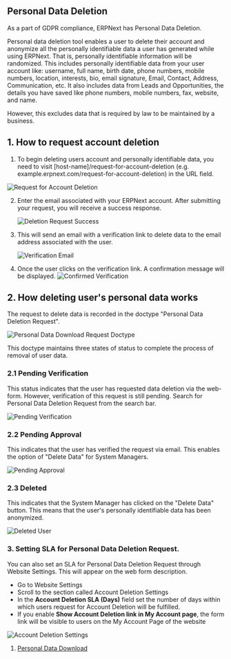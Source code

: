 ## Personal Data Deletion

As a part of GDPR compliance, ERPNext has Personal Data Deletion.

Personal data deletion tool enables a user to delete their account and anonymize all the personally identifiable data a user has generated while using ERPNext. That is, personally identifiable information will be randomized. This includes personally identifiable data from your user account like: username, full name, birth date, phone numbers, mobile numbers, location, interests, bio, email signature, Email, Contact, Address, Communication, etc. It also includes data from Leads and Opportunities, the details you have saved like phone numbers, mobile numbers, fax, website, and name.

However, this excludes data that is required by law to be maintained by a business.

## 1\. How to request account deletion

1.  To begin deleting users account and personally identifiable data, you need to visit \[host-name\]/request-for-account-deletion (e.g. example.erpnext.com/request-for-account-deletion) in the URL field.

![Request for Account Deletion](https://docs.erpnext.com/files/Screenshot%202021-12-01%20at%208.53.14%20PM.png)

2.  Enter the email associated with your ERPNext account. After submitting your request, you will receive a success response.
    
    ![Deletion Request Success](https://docs.erpnext.com/files/deletion-request-success.png)
    
3.  This will send an email with a verification link to delete data to the email address associated with the user.
    
    ![Verification Email](https://docs.erpnext.com/files/verification-email.png)
    
4.  Once the user clicks on the verification link. A confirmation message will be displayed. ![Confirmed Verification](https://docs.erpnext.com/files/confirmed-verification.png)
    

## 2\. How deleting user's personal data works

The request to delete data is recorded in the doctype "Personal Data Deletion Request".

![Personal Data Download Request Doctype](https://docs.erpnext.com/files/personal-data-deletion-request-doctype.png)

This doctype maintains three states of status to complete the process of removal of user data.

### 2.1 Pending Verification

This status indicates that the user has requested data deletion via the web-form. However, verification of this request is still pending. Search for Personal Data Deletion Request from the search bar.

![Pending Verification](https://docs.erpnext.com/files/pending-verification.png)

### 2.2 Pending Approval

This indicates that the user has verified the request via email. This enables the option of "Delete Data" for System Managers.

![Pending Approval](https://docs.erpnext.com/files/pending-approval.png)

### 2.3 Deleted

This indicates that the System Manager has clicked on the "Delete Data" button. This means that the user's personally identifiable data has been anonymized.

![Deleted User](https://docs.erpnext.com/files/deleted-user.png)

### 3\. Setting SLA for Personal Data Deletion Request.

You can also set an SLA for Personal Data Deletion Request through Website Settings. This will appear on the web form description.

*   Go to Website Settings
*   Scroll to the section called Account Deletion Settings
*   In the **Account Deletion SLA (Days)** field set the number of days within which users request for Account Deletion will be fulfilled.
*   If you enable **Show Account Deletion link in My Account page**, the form link will be visible to users on the My Account Page of the website

![Account Deletion Settings](https://docs.erpnext.com/files/Screenshot%202021-12-01%20at%208.50.39%20PM.png)

1.  [Personal Data Download](https://docs.erpnext.com/docs/v13/user/manual/en/setting-up/personal-data-download)